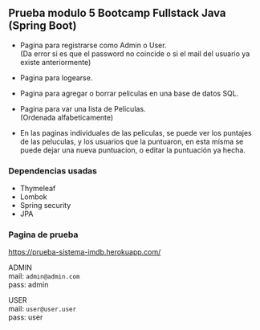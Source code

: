 ## Prueba modulo 5 Bootcamp Fullstack Java (Spring Boot)

- Pagina para registrarse como Admin o User. 
<br>(Da error si es que el password no coincide o si el mail del usuario ya existe anteriormente)

- Pagina para logearse.

- Pagina para agregar o borrar peliculas en una base de datos SQL.

- Pagina para var una lista de Peliculas.<br>(Ordenada alfabeticamente)

- En las paginas individuales de las peliculas, se puede ver los puntajes de las peluculas, y los usuarios que la puntuaron, en esta misma se puede dejar una nueva puntuacion, o editar la puntuación ya hecha.

### Dependencias usadas
- Thymeleaf
- Lombok
- Spring security
- JPA


### Pagina de prueba
https://prueba-sistema-imdb.herokuapp.com/

ADMIN<br>
mail: `admin@admin.com` <br>
pass: admin<br>

USER<br>
mail: `user@user.user`<br>
pass: user<br>


